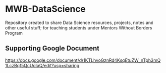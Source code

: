 # MWB-DataScience
Repository created to share Data Science resources, projects, notes and other useful stuff; for teaching students under Mentors Without Borders Program

## Supporting Google Document
https://docs.google.com/document/d/1KTLhvoGznRd4KsqEtuZW_nTph3mQ1LczBqf5QcUoIaQ/edit?usp=sharing
